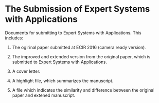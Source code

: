 # The Submission of Expert Systems with Applications
Documents for submitting to Expert Systems with Applications. This includes:

1. The ogirinal paper submitted at ECIR 2016 (camera ready version).

2. The improved and extended version from the original paper, which is submitted to Expert Systems with Applications.

3. A cover letter.

4. A highlight file, which summarizes the manuscript.

5. A file which indicates the similarity and difference between the original paper and extened manuscript.
